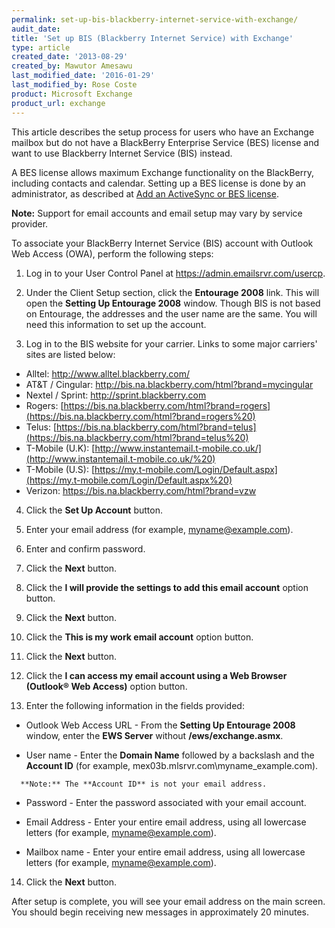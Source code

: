 ```yaml
---
permalink: set-up-bis-blackberry-internet-service-with-exchange/
audit_date:
title: 'Set up BIS (Blackberry Internet Service) with Exchange'
type: article
created_date: '2013-08-29'
created_by: Mawutor Amesawu
last_modified_date: '2016-01-29'
last_modified_by: Rose Coste
product: Microsoft Exchange
product_url: exchange
---
```


This article describes the setup process for users who have an Exchange mailbox
but do not have a
BlackBerry Enterprise Service (BES) license and
want to use Blackberry Internet Service (BIS) instead.

A BES license allows maximum
Exchange functionality on the BlackBerry, including contacts and
calendar. Setting up a BES license is done by an administrator,
as described at [Add an ActiveSync or BES license](/how-to/email-migration-services).

**Note:** Support for email accounts and email setup may vary by service
provider.

To associate your BlackBerry Internet Service (BIS) account with Outlook
Web Access (OWA), perform the following steps:

1. Log in to your User Control Panel at <https://admin.emailsrvr.com/usercp>.

2. Under the Client Setup section, click the **Entourage 2008**
link. This will open the **Setting Up Entourage 2008** window. Though
BIS is not based on Entourage, the addresses and the user name are the
same. You will need this information to set up the account.

3. Log in to the BIS website for your carrier.
   Links to some major carriers' sites are listed below:

- Alltel:
  <http://www.alltel.blackberry.com/>
- AT&T / Cingular:
  <http://bis.na.blackberry.com/html?brand=mycingular>
- Nextel / Sprint:
  <http://sprint.blackberry.com>
- Rogers:
  [https://bis.na.blackberry.com/html?brand=rogers](https://bis.na.blackberry.com/html?brand=rogers%20)
- Telus:
  [https://bis.na.blackberry.com/html?brand=telus](https://bis.na.blackberry.com/html?brand=telus%20)
- T-Mobile (U.K):
  [http://www.instantemail.t-mobile.co.uk/](http://www.instantemail.t-mobile.co.uk/%20)
- T-Mobile (U.S):
  [https://my.t-mobile.com/Login/Default.aspx](https://my.t-mobile.com/Login/Default.aspx%20)
- Verizon:
  <https://bis.na.blackberry.com/html?brand=vzw>

4. Click the **Set Up Account** button.

5. Enter your email address (for example, myname@example.com).

6. Enter and confirm password.

7. Click the **Next** button.

8. Click the **I will provide the settings to add this email account**
   option button.

9. Click the **Next** button.

10. Click the **This is my work email account** option button.

11. Click the **Next** button.

12. Click the **I can access my email account using a Web Browser
    (Outlook&reg; Web Access)** option button.

13. Enter the following information in the fields provided:

   -   Outlook Web Access URL - From the **Setting Up Entourage 2008** window, enter the **EWS Server** without **/ews/exchange.asmx**.

   -   User name - Enter the **Domain Name** followed by a backslash and the **Account ID** (for example, mex03b.mlsrvr.com\\myname\_example.com).

      **Note:** The **Account ID** is not your email address.

   -   Password - Enter the password associated with your email account.

   -   Email Address - Enter your entire email address, using all lowercase letters (for example, myname@example.com).

   -   Mailbox name - Enter your entire email address, using all lowercase letters (for example, myname@example.com).

14. Click the **Next** button.

After setup is complete, you will see your email address on the main screen.
You should begin receiving new messages in approximately 20 minutes.
